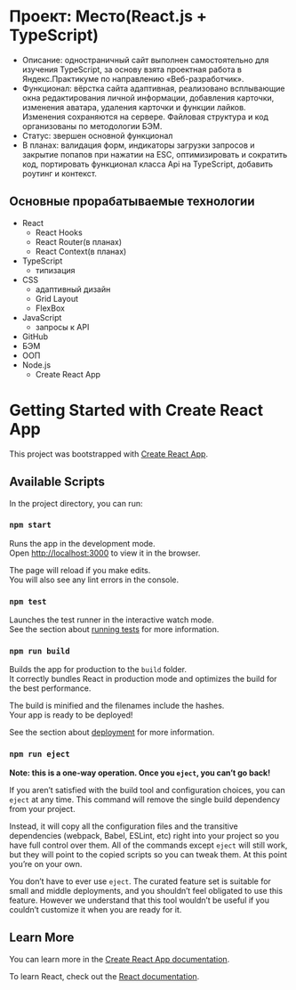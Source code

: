 # Проект: Место(React.js + TypeScript)
* Описание: одностраничный сайт выполнен самостоятельно для изучения TypeScript, за основу взята проектная работа в Яндекс.Практикуме по направлению «Веб-разработчик».
* Функционал: вёрстка сайта адаптивная, реализовано всплывающие окна редактирования личной информации, добавления карточки, изменения аватара, удаления карточки и функции лайков. Изменения сохраняются на сервере. Файловая структура и код организованы по методологии БЭМ.
* Статус: звершен основной функционал
* В планах: валидация форм, индикаторы загрузки запросов и закрытие попапов при нажатии на ESC, оптимизировать и сократить код, портировать функционал класса Api на TypeScript, добавить роутинг и контекст.

## Основные прорабатываемые технологии
* React
  - React Hooks
  - React Router(в планах)
  - React Context(в планах)
* TypeScript
  - типизация
* CSS
  - адаптивный дизайн
  - Grid Layout
  - FlexBox
* JavaScript
  - запросы к API
* GitHub
* БЭМ
* ООП
* Node.js
  - Create React App

# Getting Started with Create React App

This project was bootstrapped with [Create React App](https://github.com/facebook/create-react-app).

## Available Scripts

In the project directory, you can run:

### `npm start`

Runs the app in the development mode.\
Open [http://localhost:3000](http://localhost:3000) to view it in the browser.

The page will reload if you make edits.\
You will also see any lint errors in the console.

### `npm test`

Launches the test runner in the interactive watch mode.\
See the section about [running tests](https://facebook.github.io/create-react-app/docs/running-tests) for more information.

### `npm run build`

Builds the app for production to the `build` folder.\
It correctly bundles React in production mode and optimizes the build for the best performance.

The build is minified and the filenames include the hashes.\
Your app is ready to be deployed!

See the section about [deployment](https://facebook.github.io/create-react-app/docs/deployment) for more information.

### `npm run eject`

**Note: this is a one-way operation. Once you `eject`, you can’t go back!**

If you aren’t satisfied with the build tool and configuration choices, you can `eject` at any time. This command will remove the single build dependency from your project.

Instead, it will copy all the configuration files and the transitive dependencies (webpack, Babel, ESLint, etc) right into your project so you have full control over them. All of the commands except `eject` will still work, but they will point to the copied scripts so you can tweak them. At this point you’re on your own.

You don’t have to ever use `eject`. The curated feature set is suitable for small and middle deployments, and you shouldn’t feel obligated to use this feature. However we understand that this tool wouldn’t be useful if you couldn’t customize it when you are ready for it.

## Learn More

You can learn more in the [Create React App documentation](https://facebook.github.io/create-react-app/docs/getting-started).

To learn React, check out the [React documentation](https://reactjs.org/).
